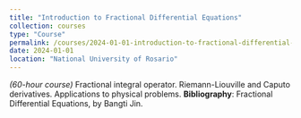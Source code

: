 ```yaml
---
title: "Introduction to Fractional Differential Equations"
collection: courses
type: "Course"
permalink: /courses/2024-01-01-introduction-to-fractional-differential-equations
date: 2024-01-01
location: "National University of Rosario"
---
```


*(60-hour course)* Fractional integral operator. Riemann-Liouville and Caputo derivatives. Applications to physical problems.
**Bibliography**: Fractional Differential Equations, by Bangti Jin.